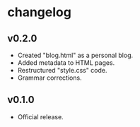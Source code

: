 <h1>changelog</h1>
<h2>v0.2.0</h2>
<ul>
    <li>Created "blog.html" as a personal blog.</li>
    <li>Added metadata to HTML pages.</li>
    <li>Restructured "style.css" code.</li>
    <li>Grammar corrections.</li>
</ul>
<h2>v0.1.0</h2>
<ul>
    <li>Official release.</li>
</ul>
